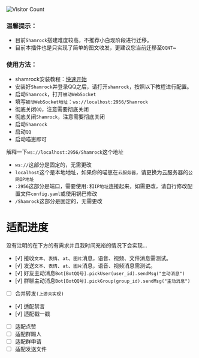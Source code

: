  ![Visitor Count](https://profile-counter.glitch.me/Zyy955-Lain-plugin/count.svg)

### 温馨提示：
- 目前`Shamrock`搭建难度较高，不推荐小白现阶段进行迁移。
- 目前本插件也是只实现了简单的图文收发，更建议您当前迁移至`QQNT`~

### 使用方法：

- shamrock安装教程：[快速开始](https://whitechi73.github.io/OpenShamrock/guide/getting-started.html)
- 安装好`Shamrock`并登录QQ之后，请打开`shamrock`，按照以下教程进行配置。
- 启动`Shamrock`，打开`被动WebSocket`
- 填写`被动WebSocket地址`：`ws://localhost:2956/Shamrock`
- 彻底关闭`QQ`，注意需要彻底关闭
- 彻底关闭`Shamrock`，注意需要彻底关闭
- 启动`Shamrock`
- 启动`QQ`
- 启动喵崽即可


解释一下`ws://localhost:2956/Shamrock`这个地址
- `ws://`这部分是固定的，无需更改
- `localhost`这个是本地地址，如果你的喵崽在`云服务器`，请更换为云服务器的`公网IP地址`
- `:2956`这部分是端口，需要使用`:`和`IP地址`连接起来，如需更改，请自行修改配置文件`config.yaml`或使用锅巴修改
- `/Shamrock`这部分是固定的，无需更改

# 适配进度

没有注明的在下方的有需求并且我时间充裕的情况下会实现...

- [√] 接收`文本`、`表情`、`at`、`图片`消息，语音、视频、文件消息需测试。
- [√] 发送`文本`、`表情`、`at`、`图片`消息，语音、视频消息需测试。
- [√] 好友主动消息`Bot[BotQQ号].pickUser(user_id).sendMsg("主动消息")`
- [√] 群聊主动消息`Bot[BotQQ号].pickGroup(group_id).sendMsg("主动消息")`
- [ ] 合并转发`(上游未实现)`
- [√] 适配禁言
- [√] 适配戳一戳
- [ ] 适配点赞
- [ ] 适配群踢人
- [ ] 适配群申请
- [ ] 适配发送文件
